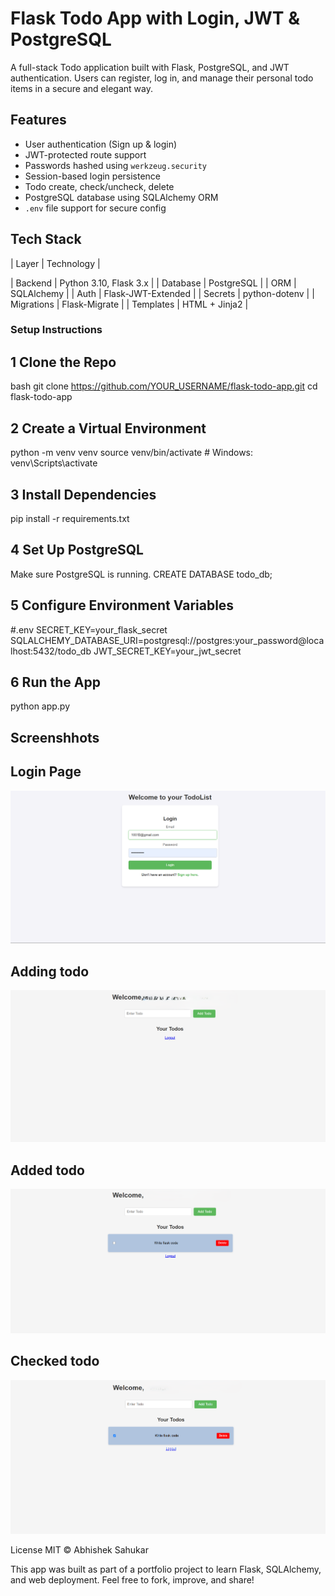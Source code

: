 # Flask Todo App with Login, JWT & PostgreSQL

A full-stack Todo application built with Flask, PostgreSQL, and JWT authentication. Users can register, log in, and manage their personal todo items in a secure and elegant way.


##  Features

- User authentication (Sign up & login)
- JWT-protected route support
- Passwords hashed using `werkzeug.security`
- Session-based login persistence
- Todo create, check/uncheck, delete
- PostgreSQL database using SQLAlchemy ORM
- `.env` file support for secure config


## Tech Stack

| Layer         | Technology               |

| Backend       | Python 3.10, Flask 3.x   |
| Database      | PostgreSQL               |
| ORM           | SQLAlchemy               |
| Auth          | Flask-JWT-Extended       |
| Secrets       | python-dotenv            |
| Migrations    | Flask-Migrate            |
| Templates     | HTML + Jinja2            |

###  Setup Instructions

## 1️ Clone the Repo

bash
git clone https://github.com/YOUR_USERNAME/flask-todo-app.git
cd flask-todo-app

## 2️ Create a Virtual Environment

python -m venv venv
source venv/bin/activate    # Windows: venv\Scripts\activate

## 3 Install Dependencies

pip install -r requirements.txt

## 4 Set Up PostgreSQL

Make sure PostgreSQL is running.
CREATE DATABASE todo_db;

## 5️ Configure Environment Variables

#.env
SECRET_KEY=your_flask_secret
SQLALCHEMY_DATABASE_URI=postgresql://postgres:your_password@localhost:5432/todo_db
JWT_SECRET_KEY=your_jwt_secret

## 6️ Run the App

python app.py

## Screenshhots ###

## Login Page
![Login Page](Assets/Login.png)

## Adding todo 
![Add todo](Assets/Addtodo.png)

## Added todo
![Added todo](Assets/Addedtodo.png)

## Checked todo
![Add todo](Assets/Checkedtodo.png)

License
MIT © Abhishek Sahukar

This app was built as part of a portfolio project to learn Flask, SQLAlchemy, and web deployment. Feel free to fork, improve, and share!